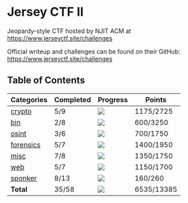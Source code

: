 # Jersey CTF II

Jeopardy-style CTF hosted by NJIT ACM at https://www.jerseyctf.site/challenges

Official writeup and challenges can be found on their GitHub: https://www.jerseyctf.site/challenges

## Table of Contents

| Categories                          | Completed | Progress                                                     | Points     |
| ----------------------------------- | --------- | ------------------------------------------------------------ | ---------- |
| [crypto](crypto/crypto.md)          | 5/9       | ![](https://us-central1-progress-markdown.cloudfunctions.net/progress/56) | 1175/2725  |
| [bin](bin/bin.md)                   | 2/8       | ![](https://us-central1-progress-markdown.cloudfunctions.net/progress/25) | 600/3250   |
| [osint](osint.md)                   | 3/6       | ![](https://us-central1-progress-markdown.cloudfunctions.net/progress/50) | 700/1750   |
| [forensics](forensics/forensics.md) | 5/7       | ![](https://us-central1-progress-markdown.cloudfunctions.net/progress/71) | 1400/1950  |
| [misc](misc/misc.md)                | 7/8       | ![](https://us-central1-progress-markdown.cloudfunctions.net/progress/88) | 1350/1750  |
| [web](web/web.md)                   | 5/7       | ![](https://us-central1-progress-markdown.cloudfunctions.net/progress/71) | 1150/1700  |
| [sponker](sponker/sponder.md)       | 8/13      | ![](https://us-central1-progress-markdown.cloudfunctions.net/progress/62) | 160/260    |
| **Total**                           | 35/58     | ![](https://us-central1-progress-markdown.cloudfunctions.net/progress/60) | 6535/13385 |
